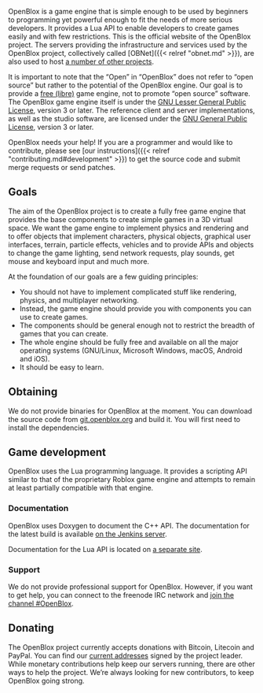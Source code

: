 OpenBlox is a game engine that is simple enough to be used by beginners to programming yet powerful enough to fit the needs of more serious developers. It provides a Lua API to enable developers to create games easily and with few restrictions. This is the official website of the OpenBlox project. The servers providing the infrastructure and services used by the OpenBlox project, collectively called [OBNet]({{< relref "obnet.md" >}}), are also used to host [a number of other projects](https://friends.openblox.org/).

It is important to note that the “Open” in “OpenBlox” does not refer to “open source” but rather to the potential of the OpenBlox engine. Our goal is to provide a [free (libre)](https://www.gnu.org/philosophy/free-sw.html) game engine, not to promote “open source” software. The OpenBlox game engine itself is under the [GNU Lesser General Public License](https://www.gnu.org/licenses/lgpl-3.0.html), version&nbsp;3 or later. The reference client and server implementations, as well as the studio software, are licensed under the [GNU General Public License](https://www.gnu.org/licenses/gpl-3.0.html), version&nbsp;3 or later.

OpenBlox needs your help! If you are a programmer and would like to contribute, please see [our instructions]({{< relref "contributing.md#development" >}}) to get the source code and submit merge requests or send patches.

## Goals

The aim of the OpenBlox project is to create a fully free game engine that provides the base components to create simple games in a 3D virtual space. We want the game engine to implement physics and rendering and to offer objects that implement characters, physical objects, graphical user interfaces, terrain, particle effects, vehicles and to provide APIs and objects to change the game lighting, send network requests, play sounds, get mouse and keyboard input and much more.

At the foundation of our goals are a few guiding principles:

* You should not have to implement complicated stuff like rendering, physics, and multiplayer networking.
* Instead, the game engine should provide you with components you can use to create games.
* The components should be general enough not to restrict the breadth of games that you can create.
* The whole engine should be fully free and available on all the major operating systems (GNU/Linux, Microsoft Windows, macOS, Android and iOS).
* It should be easy to learn.

## Obtaining

We do not provide binaries for OpenBlox at the moment. You can download the source code from [git.openblox.org](https://git.openblox.org) and build it. You will first need to install the dependencies.

## Game development

OpenBlox uses the Lua programming language. It provides a scripting API similar to that of the proprietary Roblox game engine and attempts to remain at least partially compatible with that engine.

### Documentation

OpenBlox uses Doxygen to document the C++ API. The documentation for the latest build is available [on the Jenkins server](https://ci.openblox.org/job/libopenblox/doxygen/).

Documentation for the Lua API is located on [a separate site](https://docs.openblox.org).

### Support

We do not provide professional support for OpenBlox. However, if you want to get help, you can connect to the freenode IRC network and [join the channel #OpenBlox](ircs://chat.freenode.net/OpenBlox).

## Donating

The OpenBlox project currently accepts donations with Bitcoin, Litecoin and PayPal. You can find our [current addresses](/donate.asc) signed by the project leader. While monetary contributions help keep our servers running, there are other ways to help the project. We’re always looking for new contributors, to keep OpenBlox going strong.
